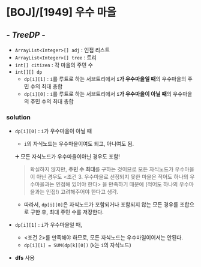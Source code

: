 # [BOJ]/[1949] 우수 마을

## *- TreeDP -*

* `ArrayList<Integer>[] adj` : 인접 리스트
* `ArrayList<Integer>[] tree` : 트리
* `int[] citizen` : 각 마을의 주민 수
* `int[][] dp` 
  * `dp[i][1]` : `i`를 루트로 하는 서브트리에서 **`i`가 우수마을일 때**의 우수마을의 주민 수의 최대 총합
  * `dp[i][0]` : `i`를 루트로 하는 서브트리에서 **`i`가 우수마을이 아닐 때**의 우수마을의 주민 수의 최대 총합

### solution

* `dp[i][0]` : `i`가 우수마을이 아닐 때

  * `i`의 자식노드는 우수마을이여도 되고, 아니여도 됨.

  :heavy_plus_sign: 모든 자식노드가 우수마을이아닌 경우도 포함!

  > 확실하지 않지만, **주민 수 최대**를 구하는 것이므로 모든 자식노드가 우수마을이 아닌 경우도 <조건 3. 우수마을로 선정되지 못한 마을은 적어도 하나의 우수마을과는 인접해 있어야 한다> 을 만족하기 때문에 (적어도 하나의 우수마을과는 인접!) 고려해주어야 한다고 생각.

  * 따라서, `dp[i][0]`은 자식노드가 포함되거나 포함되지 않는 모든 경우를 조합으로 구한 후, 최대 주민 수를 저장한다.

* `dp[i][1]` : `i`가 우수마을일 때,

  * <조건 2>를 만족해야 하므로, 모든 자식노드는 우수마일이어서는 안된다.
  * `dp[i][1] = SUM(dp[k][0])` (`k`는 `i`의 자식노드)

* **dfs** 사용
